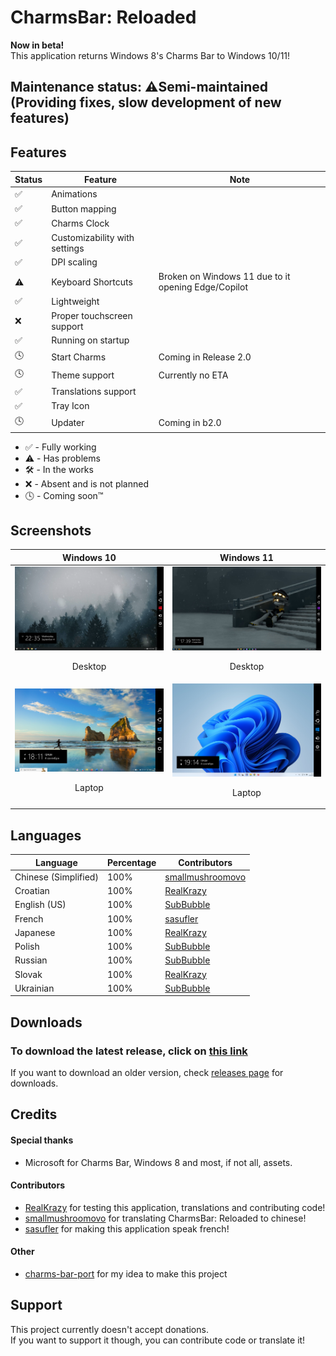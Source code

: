 # CharmsBar: Reloaded
**Now in beta!**<br>
This application returns Windows 8's Charms Bar to Windows 10/11!

## Maintenance status: ⚠️Semi-maintained (Providing fixes, slow development of new features)

## Features
| Status      | Feature      | Note |
| ------------- | ------------- | ------------- |
| ✅ | Animations |
| ✅ | Button mapping |
| ✅ | Charms Clock |
| ✅ | Customizability with settings |
| ✅ | DPI scaling |
| ⚠️ | Keyboard Shortcuts | Broken on Windows 11 due to it opening Edge/Copilot |
| ✅ | Lightweight |
| ❌ | Proper touchscreen support |
| ✅ | Running on startup |
| 🕓 | Start Charms | Coming in Release 2.0 |
| 🕓 | Theme support | Currently no ETA |
| ✅ | Translations support |
| ✅ | Tray Icon |
| 🕓 | Updater | Coming in b2.0 |
- ✅ - Fully working
- ⚠️ - Has problems
- 🛠️ - In the works
- ❌ - Absent and is not planned
- 🕓 - Coming soon™

## Screenshots
| Windows 10 | Windows 11 |
| ------------- | ------------- |
| <img src="/media/Win10Desktop.png"> <p align="center">Desktop</p>  | <img src="/media/Win11Desktop.png"> <p align="center">Desktop</p> |
| <img src="/media/Win10Laptop.png"> <p align="center">Laptop</p> | <img src="/media/Win11Laptop.png"> <p align="center">Laptop</p> |

## Languages
| Language | Percentage | Contributors |
| ------------- | ------------- | ------------- |
| Chinese (Simplified) | 100% | <a href="https://github.com/smallmushroomovo">smallmushroomovo</a> |
| Croatian | 100% | <a href="https://github.com/RealKrazy">RealKrazy</a> |
| English (US) | 100% | <a href="https://github.com/Sub-Bubble">SubBubble</a> |
| French | 100% | <a href="https://github.com/sasufler">sasufler</a> |
| Japanese | 100% | <a href="https://github.com/RealKrazy">RealKrazy</a> |
| Polish | 100% | <a href="https://github.com/Sub-Bubble">SubBubble</a> |
| Russian | 100% | <a href="https://github.com/Sub-Bubble">SubBubble</a> |
| Slovak | 100% | <a href="https://github.com/RealKrazy">RealKrazy</a> |
| Ukrainian | 100% | <a href="https://github.com/Sub-Bubble">SubBubble</a> |

## Downloads
### **To download the latest release**, click on <a href="https://github.com/Sub-Bubble/CharmsBarReloaded/releases/latest">this link</a>

If you want to download an older version, check <a href="https://github.com/Sub-Bubble/CharmsBarReloaded/releases">releases page</a> for downloads.

## Credits
#### Special thanks
- Microsoft for Charms Bar, Windows 8 and most, if not all, assets.
#### Contributors
- <a href="https://github.com/RealKrazy">RealKrazy</a> for testing this application, translations and contributing code!
- <a href="https://github.com/smallmushroomovo">smallmushroomovo</a> for translating CharmsBar: Reloaded to chinese!
- <a href="https://github.com/sasufler">sasufler</a> for making this application speak french!
#### Other
- <a href="https://github.com/Icepenguins101/charms-bar-port">charms-bar-port</a> for my idea to make this project

## Support
This project currently doesn't accept donations.<br>If you want to support it though, you can contribute code or translate it!
